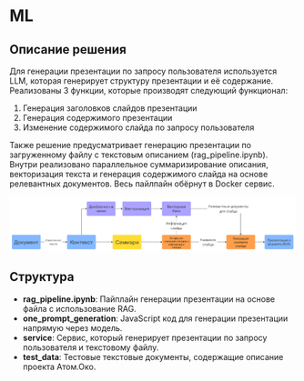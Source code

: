 # ML

## Описание решения

Для генерации презентации по запросу пользователя используется LLM, которая генерирует структуру презентации и её содержание. Реализованы 3 функции, которые производят следующий функционал:

1. Генерация заголовков слайдов презентации
2. Генерация содержимого презентации
3. Изменение содержимого слайда по запросу пользователя

Также решение предусматривает генерацию презентации по загруженному файлу с текстовым описанием (rag_pipeline.ipynb). Внутри реализовано параллельное суммаризирование описания, векторизация текста и генерация содержимого слайда на основе релевантных документов. Весь пайлпайн обёрнут в Docker сервис.

![alt text](rag_schema.png)

## Структура
- **rag_pipeline.ipynb**: Пайплайн генерации презентации на основе файла с использование RAG.
- **one_prompt_generation**: JavaScript код для генерации презентации напрямую через модель.
- **service**: Сервис, который генерирует презентации по запросу пользователя и текстовому файлу.
- **test_data**: Тестовые текстовые документы, содержащие описание проекта Атом.Око.
